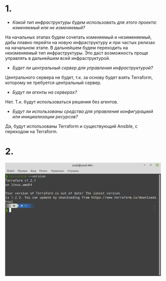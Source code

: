 # 1.

- *Какой тип инфраструктуры будем использовать для этого проекта: изменяемый или не изменяемый?*

На начальных этапах будем сочетать изменяемый и незименяемый, дабы плавно перейти на новую инфраструктуру и при частых релизах на начальном этапе. В дальнейшем будем переходить на неизменяемый тип инфраструктуры. Это даст возможность проще управлять в дальнейшем всей инфраструктурой.

- *Будет ли центральный сервер для управления инфраструктурой?*

Центрального сервера  не будет, т.к. за основу будет взять Terraform,  которому не требуется центральный сервер.

- *Будут ли агенты на серверах?*

Нет. Т.к. будут использоваться решения без агентов.

- *Будут ли использованы средства для управления конфигурацией или инициализации ресурсов?*

Да, будут использованы Terraform и существующий Ansible, c переходом на  Terraform.

# 2.

<img src="assets/07-terraform-01-intro_001.png" width="800px">

